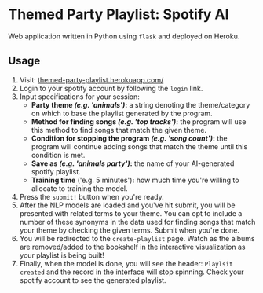 # Themed Party Playlist: Spotify AI

Web application written in Python using `flask` and deployed on Heroku.


## Usage

1. Visit: <a href="themed-party-playlist.herokuapp.com/">themed-party-playlist.herokuapp.com/</a>
2. Login to your spotify account by following the `login` link.
3. Input specifications for your session:
	- **Party theme *(e.g. 'animals')*:** a string denoting the theme/category on which to base the playlist generated by the program.
	- **Method for finding songs *(e.g. 'top tracks')*:** the program will use this method to find songs that match the given theme.
	- **Condition for stopping the program *(e.g. 'song count')*:** the program will continue adding songs that match the theme until this condition is met.
	- **Save as *(e.g. 'animals party')*:** the name of your AI-generated spotify playlist.
	- **Training time** ('e.g. 5 minutes')**:** how much time you're willing to allocate to training the model.
4. Press the `submit!` button when you're ready.
5. After the NLP models are loaded and you've hit submit, you will be presented with related terms to your theme. You can opt to include a number of these synonyms in the data used for finding songs that match your theme by checking the given terms. Submit when you're done.
6. You will be redirected to the `create-playlist` page. Watch as the albums are removed/added to the bookshelf in the interactive visualization as your playlist is being built!
7. Finally, when the model is done, you will see the header: `Playlsit created` and the record in the interface will stop spinning. Check your spotify account to see the generated playlist.